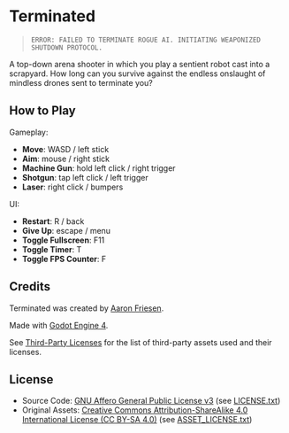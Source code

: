 # Terminated

> `ERROR: FAILED TO TERMINATE ROGUE AI. INITIATING WEAPONIZED SHUTDOWN PROTOCOL.`

A top-down arena shooter in which you play a sentient robot cast into a scrapyard.
How long can you survive against the endless onslaught of mindless drones sent to terminate you?

## How to Play

Gameplay:

- **Move**: WASD / left stick
- **Aim**: mouse / right stick
- **Machine Gun**: hold left click / right trigger
- **Shotgun**: tap left click / left trigger
- **Laser**: right click / bumpers

UI:

- **Restart**: R / back
- **Give Up**: escape / menu
- **Toggle Fullscreen**: F11
- **Toggle Timer**: T
- **Toggle FPS Counter**: F

## Credits

Terminated was created by [Aaron Friesen](https://frie.dev).

Made with [Godot Engine 4](https://godotengine.org).

See [Third-Party Licenses](THIRD-PARTY_LICENSES.md) for the list of third-party assets used and their licenses.

## License

- Source Code: [GNU Affero General Public License v3](https://www.gnu.org/licenses/agpl-3.0.en.html) (see [LICENSE.txt](LICENSE.txt))
- Original Assets: [Creative Commons Attribution-ShareAlike 4.0 International License (CC BY-SA 4.0)](https://creativecommons.org/licenses/by-sa/4.0/) (see [ASSET_LICENSE.txt](ASSET_LICENSE.txt))
